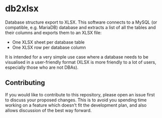 # db2xlsx

Database structure export to XLSX. This software connects to a MySQL (or
compatible, e.g. MariaDB) database and extracts a list of all the tables
and their columns and exports them to an XLSX file:

* One XLSX sheet per database table
* One XLSX row per database column

It is intended for a very simple use case where a database needs to be
visualised in a user-friendly format (XLSX is more friendly to a lot of
users, especially those who are not DBAs).

## Contributing

If you would like to contribute to this repository, please open an issue
first to discuss your proposed changes. This is to avoid you spending time
working on a feature which doesn't fit the development plan, and also allows
discussion of the best way forward.
